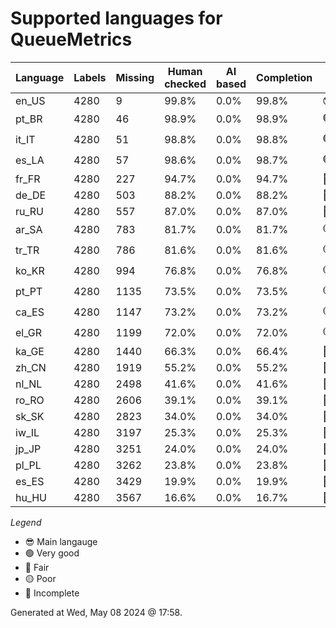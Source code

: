 # Supported languages for QueueMetrics

| Language | Labels | Missing | Human checked | AI based | Completion |   |
|----------|--------|---------|---------------|----------|------------|---|
| en_US | 4280 | 9 | 99.8% | 0.0% | 99.8% | 😎 |
| pt_BR | 4280 | 46 | 98.9% | 0.0% | 98.9% | 🟢 |
| it_IT | 4280 | 51 | 98.8% | 0.0% | 98.8% | 🟢 |
| es_LA | 4280 | 57 | 98.6% | 0.0% | 98.7% | 🟢 |
| fr_FR | 4280 | 227 | 94.7% | 0.0% | 94.7% | 🔵 |
| de_DE | 4280 | 503 | 88.2% | 0.0% | 88.2% | 🔵 |
| ru_RU | 4280 | 557 | 87.0% | 0.0% | 87.0% | 🔵 |
| ar_SA | 4280 | 783 | 81.7% | 0.0% | 81.7% | 🟡 |
| tr_TR | 4280 | 786 | 81.6% | 0.0% | 81.6% | 🟡 |
| ko_KR | 4280 | 994 | 76.8% | 0.0% | 76.8% | 🟡 |
| pt_PT | 4280 | 1135 | 73.5% | 0.0% | 73.5% | 🟡 |
| ca_ES | 4280 | 1147 | 73.2% | 0.0% | 73.2% | 🟡 |
| el_GR | 4280 | 1199 | 72.0% | 0.0% | 72.0% | 🟡 |
| ka_GE | 4280 | 1440 | 66.3% | 0.0% | 66.4% | 🔴 |
| zh_CN | 4280 | 1919 | 55.2% | 0.0% | 55.2% | 🔴 |
| nl_NL | 4280 | 2498 | 41.6% | 0.0% | 41.6% | 🔴 |
| ro_RO | 4280 | 2606 | 39.1% | 0.0% | 39.1% | 🔴 |
| sk_SK | 4280 | 2823 | 34.0% | 0.0% | 34.0% | 🔴 |
| iw_IL | 4280 | 3197 | 25.3% | 0.0% | 25.3% | 🔴 |
| jp_JP | 4280 | 3251 | 24.0% | 0.0% | 24.0% | 🔴 |
| pl_PL | 4280 | 3262 | 23.8% | 0.0% | 23.8% | 🔴 |
| es_ES | 4280 | 3429 | 19.9% | 0.0% | 19.9% | 🔴 |
| hu_HU | 4280 | 3567 | 16.6% | 0.0% | 16.7% | 🔴 |


*Legend*

- 😎 Main langauge
- 🟢 Very good
- 🔵 Fair
- 🟡 Poor
- 🔴 Incomplete


Generated at Wed, May 08 2024 @ 17:58.

